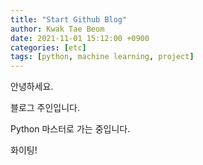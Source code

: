 ```yaml
---
title: "Start Github Blog"
author: Kwak Tae Beom
date: 2021-11-01 15:12:00 +0900
categories: [etc]
tags: [python, machine learning, project]
---
```

안녕하세요.

블로그 주인입니다.

Python 마스터로 가는 중입니다.

화이팅!
